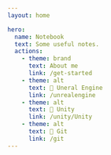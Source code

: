 ```yaml
---
layout: home

hero:
  name: Notebook
  text: Some useful notes.
  actions:
    - theme: brand
      text: About me
      link: /get-started
    - theme: alt
      text: 📌 Uneral Engine
      link: /unrealengine
    - theme: alt
      text: 📌 Unity
      link: /unity/Unity
    - theme: alt
      text: 📌 Git
      link: /git
---
```


